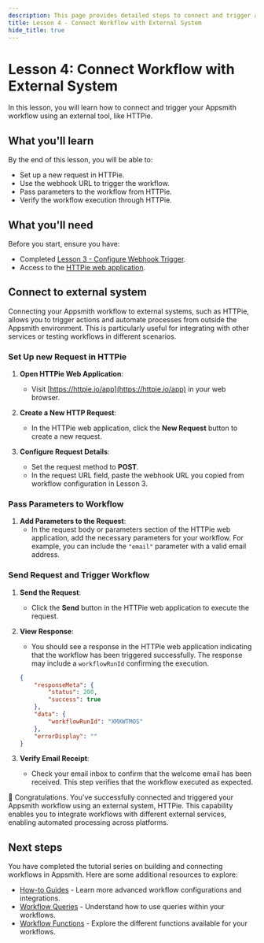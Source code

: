 ```yaml
---
description: This page provides detailed steps to connect and trigger a workflow on Appsmith using HTTPie.
title: Lesson 4 - Connect Workflow with External System
hide_title: true
---
```


# Lesson 4: Connect Workflow with External System

In this lesson, you will learn how to connect and trigger your Appsmith workflow using an external tool, like HTTPie. 

## What you'll learn

By the end of this lesson, you will be able to:
* Set up a new request in HTTPie.
* Use the webhook URL to trigger the workflow.
* Pass parameters to the workflow from HTTPie.
* Verify the workflow execution through HTTPie.

## What you'll need

Before you start, ensure you have:
* Completed [Lesson 3 - Configure Webhook Trigger](/workflows/tutorials/configure-webhook-trigger).
* Access to the [HTTPie web application](https://httpie.io/app).

## Connect to external system

Connecting your Appsmith workflow to external systems, such as HTTPie, allows you to trigger actions and automate processes from outside the Appsmith environment. This is particularly useful for integrating with other services or testing workflows in different scenarios.

### Set Up new Request in HTTPie

1. **Open HTTPie Web Application**:
   - Visit [https://httpie.io/app](https://httpie.io/app) in your web browser.

2. **Create a New HTTP Request**:
   - In the HTTPie web application, click the **New Request** button to create a new request.

3. **Configure Request Details**:
   - Set the request method to **POST**.
   - In the request URL field, paste the webhook URL you copied from workflow configuration in Lesson 3.

### Pass Parameters to Workflow

1. **Add Parameters to the Request**:
   - In the request body or parameters section of the HTTPie web application, add the necessary parameters for your workflow. For example, you can include the `"email"` parameter with a valid email address.

### Send Request and Trigger Workflow

1. **Send the Request**:
   - Click the **Send** button in the HTTPie web application to execute the request.

2. **View Response**:
   - You should see a response in the HTTPie web application indicating that the workflow has been triggered successfully. The response may include a `workflowRunId` confirming the execution.

    ```json
    {
        "responseMeta": {
            "status": 200,
            "success": true
        },
        "data": {
            "workflowRunId": "XMXWTMOS"
        },
        "errorDisplay": ""
    }
    ```

3. **Verify Email Receipt**:
   - Check your email inbox to confirm that the welcome email has been received. This step verifies that the workflow executed as expected.

🚩 Congratulations. You've successfully connected and triggered your Appsmith workflow using an external system, HTTPie. This capability enables you to integrate workflows with different external services, enabling automated processing across platforms.

## Next steps

You have completed the tutorial series on building and connecting workflows in Appsmith. Here are some additional resources to explore:

* [How-to Guides](/workflows/how-to-guides/create-approval-workflow) - Learn more advanced workflow configurations and integrations.
* [Workflow Queries](/workflows/reference/workflow-queries) - Understand how to use queries within your workflows.
* [Workflow Functions](/workflows/reference/workflow-functions) - Explore the different functions available for your workflows.
